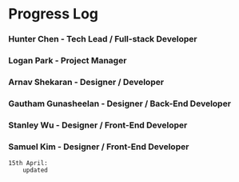 
# Progress Log

### Hunter Chen - Tech Lead / Full-stack Developer

### Logan Park - Project Manager

### Arnav Shekaran - Designer / Developer

### Gautham Gunasheelan - Designer / Back-End Developer

### Stanley Wu - Designer / Front-End Developer

### Samuel Kim - Designer / Front-End Developer
    15th April:
        updated
